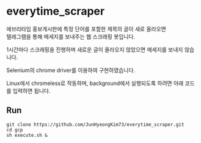 # everytime_scraper
에브리타임 홍보게시판에 특정 단어를 포함한 제목의 글이 새로 올라오면</br> 텔레그램을 통해 메세지를 보내주는 웹 스크래핑 봇입니다. </br>

1시간마다 스크래핑을 진행하며 새로운 글이 올라오지 않았으면 메세지를 보내지 않습니다. </br>

Selenium의 chrome driver를 이용하여 구현하였습니다. </br>

Linux에서 chromeless로 작동하며, background에서 실행되도록 하려면 아래 코드를 입력하면 됩니다. </br>

## Run
```
git clone https://github.com/JunHyeongKim73/everytime_scraper.git
cd gcp
sh execute.sh &
```
